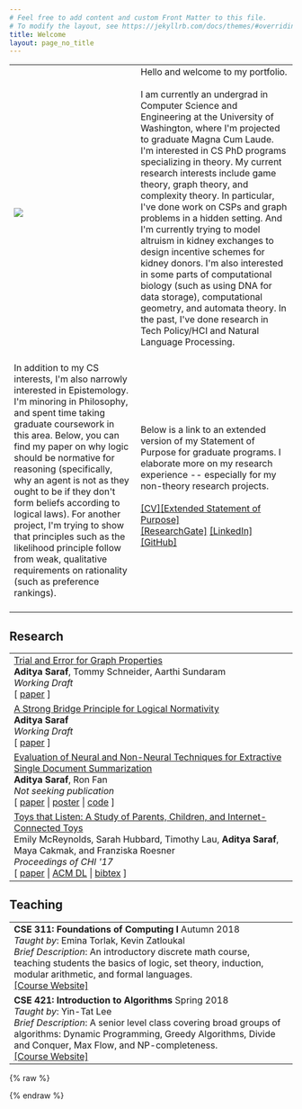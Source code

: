 ```yaml
---
# Feel free to add content and custom Front Matter to this file.
# To modify the layout, see https://jekyllrb.com/docs/themes/#overriding-theme-defaults
title: Welcome
layout: page_no_title
---
```

<table style="border:0px">
<tr style="border:0px">
	<td style="border:0px">
		<img src="assets/images/me.png"/>
	</td>
	<td style="border:0px">
		Hello and welcome to my portfolio.<br><br>
		I am currently an undergrad in Computer Science and Engineering at the University of Washington, where I'm projected to graduate Magna Cum Laude. I'm interested in CS PhD programs specializing in theory.  My current research interests include game theory, graph theory, and complexity theory. In particular, I've done work on CSPs and graph problems in a hidden setting. And I'm currently trying to model altruism in kidney exchanges to design incentive schemes for kidney donors. I'm also interested in some parts of computational biology (such as using DNA for data storage), computational geometry, and automata theory. In the past, I've done research in Tech Policy/HCI and Natural Language Processing.<br><br>
	</td>
</tr>
<tr style="border:0px">
	<td style="border:0px">
		In addition to my CS interests, I'm also narrowly interested in Epistemology. I'm minoring in Philosophy, and spent time taking graduate coursework in this area. Below, you can find my paper on why logic should be normative for reasoning (specifically, why an agent is not as they ought to be if they don't form beliefs according to logical laws).	For another project, I'm trying to show that principles such as the likelihood principle follow from weak, qualitative requirements on rationality (such as preference rankings).<br><br>
	</td>
	<td style="border:0px">		
		Below is a link to an extended version of my Statement of Purpose for graduate programs. I elaborate more on my research experience -- especially for my non-theory research projects.<br><br>
		<a href="assets/documents/cv.pdf">[CV]</a><a href="assets/documents/sop.pdf">[Extended Statement of Purpose]</a><br>
		<a href="https://www.researchgate.net/profile/Aditya_Saraf4">[ResearchGate]</a>
		<a href="https://www.linkedin.com/in/aditya-saraf-83995214a/">[LinkedIn]</a>
		<a href="https://github.com/AdityaSaraf">[GitHub]</a>
	</td>
</tr>
</table>


## Research
<table width="100%" align="center" border="0" cellspacing="0" cellpadding="0"><tr>
	    <td valign="top">
	      <div class='paper_title'>
	        <a href="assets/documents/hidden_graph.pdf">Trial and Error for Graph Properties</a>
	      </div>
	      <div class='paper_rest'>
	        <b>Aditya Saraf</b>, Tommy Schneider, Aarthi Sundaram<br/>
	        <i>Working Draft</i><br/>
	        [ <a href="assets/documents/hidden_graph.pdf">paper</a> ]
	      </div>
	      <div class="paper_bottom_space"></div>
	    </td>
	  </tr>
	  <tr>
	    <td valign="top">
	      <div class='paper_title'>
	        <a href="assets/documents/logical_normativity.pdf">A Strong Bridge Principle for Logical Normativity</a>
	      </div>
	      <div class='paper_rest'>
	        <b>Aditya Saraf</b><br/>
	        <i>Working Draft</i><br/>
	        [ <a href="assets/documents/logical_normativity.pdf">paper</a> ]
	      </div>
	      <div class="paper_bottom_space"></div>
	    </td>
	  </tr>
	  <tr>
	    <td valign="top">
	      <div class='paper_title'>
	        <a href="assets/documents/sds_paper.pdf">Evaluation of Neural and Non-Neural Techniques for Extractive Single Document Summarization</a>
	      </div>
	      <div class='paper_rest'>
	        <b>Aditya Saraf</b>, Ron Fan<br/>
	        <i>Not seeking publication</i><br/>
	        [ <a href="assets/documents/sds_paper.pdf">paper</a> | <a href="assets/documents/sds_poster.pdf">poster</a> | <a href="https://github.com/AdityaSaraf/primeapeNLP">code</a> ]
	      </div>
	      <div class="paper_bottom_space"></div>
	    </td>
	  </tr>
	  <tr>
	    <td valign="top">
	      <div class='paper_title'>
	        <a href="assets/documents/toys.pdf">Toys that Listen: A Study of Parents, Children, and Internet-Connected Toys</a>
	      </div>
	      <div class='paper_rest'>
	        Emily McReynolds, Sarah Hubbard, Timothy Lau, <b>Aditya Saraf</b>, Maya Cakmak, and Franziska Roesner<br/>
	        <i>Proceedings of CHI '17</i><br/>
	        [ <a href="assets/documents/toys.pdf">paper</a> | <a href="https://dl.acm.org/citation.cfm?doid=3025453.3025735">ACM DL</a> | <a href="assets/documents/toys_bibtex.txt">bibtex</a> ]
	      </div>
	      <div class="paper_bottom_space"></div>
	    </td>
	</tr>
</table>

## Teaching
<table width="100%" align="center" border="0" cellspacing="0" cellpadding="0"><tr>
	<td valign="top">
      <b>CSE 311: Foundations of Computing I</b> Autumn 2018<br/>
      <i>Taught by</i>: Emina Torlak, Kevin Zatloukal<br/>
      <i>Brief Description</i>: An introductory discrete math course, teaching students the basics of logic, set theory, induction, modular arithmetic, and formal languages.<br/>
      <a href="https://courses.cs.washington.edu/courses/cse311/18au/">[Course Website]</a>
      <div class="paper_bottom_space"></div>
    </td>
  </tr>
  <tr>
	<td valign="top">
      <b>CSE 421: Introduction to Algorithms</b> Spring 2018<br/>
      <i>Taught by</i>: Yin-Tat Lee<br/>
      <i>Brief Description</i>: A senior level class covering broad groups of algorithms: Dynamic Programming, Greedy Algorithms, Divide and Conquer, Max Flow, and NP-completeness.<br/>
      <a href="https://courses.cs.washington.edu/courses/cse421/18sp/">[Course Website]</a>
      <div class="paper_bottom_space"></div>
    </td>
  </tr>
  <tr>
</table>

{% raw %}

{% endraw %}
